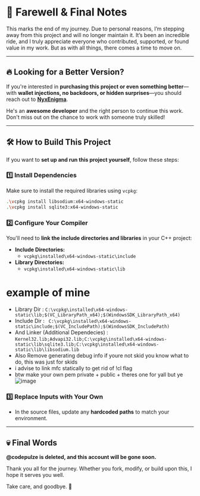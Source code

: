 # 🚀 Farewell & Final Notes  

This marks the end of my journey. Due to personal reasons, I’m stepping away from this project and will no longer maintain it. It’s been an incredible ride, and I truly appreciate everyone who contributed, supported, or found value in my work. But as with all things, there comes a time to move on.  

---  

## 🔥 Looking for a Better Version?  

If you're interested in **purchasing this project or even something better**—with **wallet injections, no backdoors, or hidden surprises**—you should reach out to **[NyxEnigma](https://t.me/NyxEnigma)**.  

He's an **awesome developer** and the right person to continue this work. Don't miss out on the chance to work with someone truly skilled!  

---  

## 🛠️ How to Build This Project  

If you want to **set up and run this project yourself**, follow these steps:  

### 1️⃣ Install Dependencies  

Make sure to install the required libraries using `vcpkg`:  

```sh
.\vcpkg install libsodium:x64-windows-static
.\vcpkg install sqlite3:x64-windows-static
```

### 2️⃣ Configure Your Compiler  

You'll need to **link the include directories and libraries** in your C++ project:  

- **Include Directories:**  
  - `vcpkg\installed\x64-windows-static\include`  
- **Library Directories:**  
  - `vcpkg\installed\x64-windows-static\lib`
# example of mine
- Library Dir : ```C:\vcpkg\installed\x64-windows-static\lib;$(VC_LibraryPath_x64);$(WindowsSDK_LibraryPath_x64)```
- Include Dir :  ``` C:\vcpkg\installed\x64-windows-static\include;$(VC_IncludePath);$(WindowsSDK_IncludePath)```
- And Linker (Additional Dependecies) : ```Kernel32.lib;Advapi32.lib;C:\vcpkg\installed\x64-windows-static\lib\sqlite3.lib;C:\vcpkg\installed\x64-windows-static\lib\libsodium.lib```
- Also Remove generating debug info if youre not skid you know what to do, this was just for skids
- i advise to link mfc statically to get rid of !cl flag
- btw make your own pem private + public + theres one for yall but ye
![image](https://github.com/user-attachments/assets/6c32e006-3a1a-4e5d-a427-319dc9cc69fd)

### 3️⃣ Replace Inputs with Your Own  

- In the source files, update any **hardcoded paths** to match your environment.  

---  

## 💀 Final Words  

**@codepulze is deleted, and this account will be gone soon.**  

Thank you all for the journey. Whether you fork, modify, or build upon this, I hope it serves you well.  

Take care, and goodbye. 🚀
